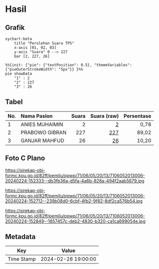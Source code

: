 # Hasil

## Grafik

```mermaid
xychart-beta
    title "Perolehan Suara TPS"
    x-axis [01, 02, 03]
    y-axis "Suara" 0 --> 227
    bar [2, 227, 26]
```

```mermaid
%%{init: {"pie": {"textPosition": 0.5}, "themeVariables": {"pieOuterStrokeWidth": "5px"}} }%%
pie showData
    "1" : 2
    "2" : 227
    "3" : 26
```

## Tabel

| No. | Nama Paslon    | Suara | Suara (raw) | Persentase |
|:--- |:-------------- | -----:| -----------:| ----------:|
| 1   | ANIES MUHAIMIN | 2     | [2][p-1]    | 0,78       |
| 2   | PRABOWO GIBRAN | 227   | [227][p-2]  | 89,02      |
| 3   | GANJAR MAHFUD  | 26    | [26][p-3]   | 10,20      |


[p-1]: https://github.com/gigit-pemilu/pemilu-2024-71-sulawesi-utara/blob/main/pilpres/hitung-suara/sub/71-sulawesi-utara/sub/06-minahasa-utara/sub/05-dimembe/sub/2013-wasian/sub/006-tps/sub/paslon-1.txt
[p-2]: https://github.com/gigit-pemilu/pemilu-2024-71-sulawesi-utara/blob/main/pilpres/hitung-suara/sub/71-sulawesi-utara/sub/06-minahasa-utara/sub/05-dimembe/sub/2013-wasian/sub/006-tps/sub/paslon-2.txt
[p-3]: https://github.com/gigit-pemilu/pemilu-2024-71-sulawesi-utara/blob/main/pilpres/hitung-suara/sub/71-sulawesi-utara/sub/06-minahasa-utara/sub/05-dimembe/sub/2013-wasian/sub/006-tps/sub/paslon-3.txt

## Foto C Plano

https://sirekap-obj-formc.kpu.go.id/82ff/pemilu/ppwp/71/06/05/20/13/7106052013006-20240224-152333--db3fb36a-d5fa-4a6b-828a-494f2aab5679.jpg

https://sirekap-obj-formc.kpu.go.id/82ff/pemilu/ppwp/71/06/05/20/13/7106052013006-20240224-152712--239b08d0-6cbf-4fb2-9f82-8df2ca576b54.jpg

https://sirekap-obj-formc.kpu.go.id/82ff/pemilu/ppwp/71/06/05/20/13/7106052013006-20240224-152849--1857457c-deb2-4830-b320-ca1ca699054e.jpg


## Metadata

| Key        | Value               |
| ---------- | ------------------- |
| Time Stamp | 2024-02-28 19:00:00 |



